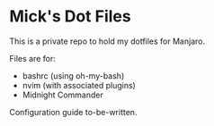 # Mick's Dot Files
This is a private repo to hold my dotfiles for Manjaro. 

Files are for:
 * bashrc (using oh-my-bash)
 * nvim (with associated plugins)
 * Midnight Commander

Configuration guide to-be-written.
